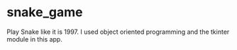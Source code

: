 # snake_game

Play Snake like it is 1997. I used object oriented programming and the tkinter module in this app.
